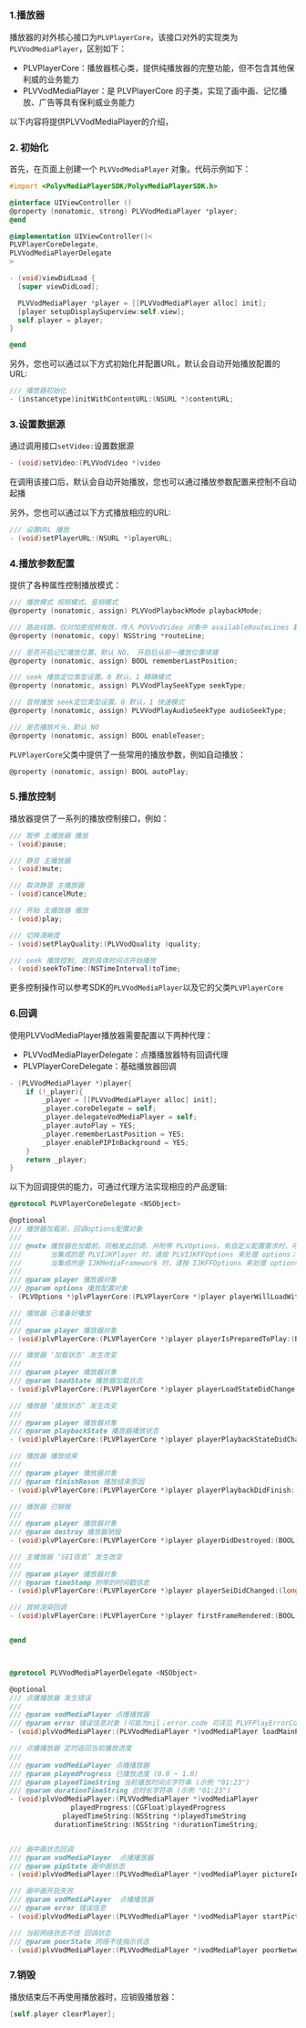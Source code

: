 ## 

### 1.播放器

播放器的对外核心接口为`PLVPlayerCore`，该接口对外的实现类为`PLVVodMediaPlayer`，区别如下：

- PLVPlayerCore：播放器核心类，提供纯播放器的完整功能，但不包含其他保利威的业务能力
- PLVVodMediaPlayer：是 PLVPlayerCore 的子类，实现了画中画、记忆播放、广告等具有保利威业务能力

以下内容将提供PLVVodMediaPlayer的介绍，

### 2. 初始化

首先，在页面上创建一个 `PLVVodMediaPlayer` 对象。代码示例如下：

```objectivec
#import <PolyvMediaPlayerSDK/PolyvMediaPlayerSDK.h>

@interface UIViewController ()
@property (nonatomic, strong) PLVVodMediaPlayer *player;
@end

@implementation UIViewController()<
PLVPlayerCoreDelegate,
PLVVodMediaPlayerDelegate
>

- (void)viewDidLoad {
  [super viewDidLoad];

  PLVVodMediaPlayer *player = [[PLVVodMediaPlayer alloc] init];
  [player setupDisplaySuperview:self.view];
  self.player = player;
}

@end
```

另外，您也可以通过以下方式初始化并配置URL，默认会自动开始播放配置的URL:

```objectivec
/// 播放器初始化
- (instancetype)initWithContentURL:(NSURL *)contentURL;
```

### 3.设置数据源

通过调用接口`setVideo:`设置数据源

```objectivec
- (void)setVideo:(PLVVodVideo *)video 
```

在调用该接口后，默认会自动开始播放，您也可以通过播放参数配置来控制不自动起播

另外，您也可以通过以下方式播放相应的URL:

```objectivec
/// 设置URL 播放
- (void)setPlayerURL:(NSURL *)playerURL;
```

### 4.播放参数配置

提供了各种属性控制播放模式：

```objectivec
/// 播放模式 视频模式、音频模式
@property (nonatomic, assign) PLVVodPlaybackMode playbackMode;

/// 路由线路，仅对加密视频有效，传入 POVVodVideo 对象中 availableRouteLines 数组的元素
@property (nonatomic, copy) NSString *routeLine;

/// 是否开启记忆播放位置，默认 NO， 开启后从前一播放位置续播
@property (nonatomic, assign) BOOL rememberLastPosition;

/// seek 播放定位类型设置。0 默认，1 精确模式
@property (nonatomic, assign) PLVVodPlaySeekType seekType;

/// 音频播放 seek定位类型设置。0 默认，1 快速模式
@property (nonatomic, assign) PLVVodPlayAudioSeekType audioSeekType;

/// 是否播放片头，默认 NO
@property (nonatomic, assign) BOOL enableTeaser;
```

`PLVPlayerCore`父类中提供了一些常用的播放参数，例如自动播放：

```objectivec
@property (nonatomic, assign) BOOL autoPlay;
```

### 5.播放控制

播放器提供了一系列的播放控制接口，例如：

```objectivec
/// 暂停 主播放器 播放
- (void)pause;

/// 静音 主播放器
- (void)mute;

/// 取消静音 主播放器
- (void)cancelMute;

/// 开始 主播放器 播放
- (void)play;

/// 切换清晰度
- (void)setPlayQuality:(PLVVodQuality )quality;

/// seek 播放控制, 跳到具体时间点开始播放
- (void)seekToTime:(NSTimeInterval)toTime;
```

更多控制操作可以参考SDK的`PLVVodMediaPlayer`以及它的父类`PLVPlayerCore`

### 6.回调

使用PLVVodMediaPlayer播放器需要配置以下两种代理：

- PLVVodMediaPlayerDelegate：点播播放器特有回调代理
- PLVPlayerCoreDelegate：基础播放器回调

```objectivec
- (PLVVodMediaPlayer *)player{
    if (!_player){
        _player = [[PLVVodMediaPlayer alloc] init];
        _player.coreDelegate = self;
        _player.delegateVodMediaPlayer = self;
        _player.autoPlay = YES;
        _player.rememberLastPosition = YES;
        _player.enablePIPInBackground = YES;
    }
    return _player;
}
```

以下为回调提供的能力，可通过代理方法实现相应的产品逻辑:

```objectivec
@protocol PLVPlayerCoreDelegate <NSObject>

@optional
/// 播放器加载前，回调options配置对象
///
/// @note 播放器在加载前，将触发此回调，并附带 PLVOptions，有自定义配置需求时，可对此对象进行参数设置。
///       当集成的是 PLVIJKPlayer 时，请按 PLVIJKFFOptions 来处理 options；
///       当集成的是 IJKMediaFramework 时，请按 IJKFFOptions 来处理 options；
///
/// @param player 播放器对象
/// @param options 播放配置对象
- (PLVOptions *)plvPlayerCore:(PLVPlayerCore *)player playerWillLoadWithOptions:(PLVOptions *)options;

/// 播放器 已准备好播放
///
/// @param player 播放器对象
- (void)plvPlayerCore:(PLVPlayerCore *)player playerIsPreparedToPlay:(BOOL)prepared;

/// 播放器 ’加载状态‘ 发生改变
///
/// @param player 播放器对象
/// @param loadState 播放器加载状态
- (void)plvPlayerCore:(PLVPlayerCore *)player playerLoadStateDidChange:(PLVPlayerLoadState)loadState;

/// 播放器 ’播放状态‘ 发生改变
///
/// @param player 播放器对象
/// @param playbackState 播放器播放状态
- (void)plvPlayerCore:(PLVPlayerCore *)player playerPlaybackStateDidChange:(PLVPlaybackState)playbackState;

/// 播放器 播放结束
///
/// @param player 播放器对象
/// @param finishReson 播放结束原因
- (void)plvPlayerCore:(PLVPlayerCore *)player playerPlaybackDidFinish:(PLVPlayerFinishReason)finishReson;

/// 播放器 已销毁
///
/// @param player 播放器对象
/// @param destroy 播放器销毁
- (void)plvPlayerCore:(PLVPlayerCore *)player playerDidDestroyed:(BOOL)destroy;

/// 主播放器 ‘SEI信息’ 发生改变
///
/// @param player 播放器对象
/// @param timeStamp 附带的时间戳信息
- (void)plvPlayerCore:(PLVPlayerCore *)player playerSeiDidChanged:(long)timeStamp;

/// 首帧渲染回调
- (void)plvPlayerCore:(PLVPlayerCore *)player firstFrameRendered:(BOOL)rendered;


@end



@protocol PLVVodMediaPlayerDelegate <NSObject>

@optional
/// 点播播放器 发生错误
///
/// @param vodMediaPlayer 点播播放器
/// @param error 错误信息对象 (可能为nil；error.code 可详见 PLVFPlayErrorCodeGenerator.h)
- (void)plvVodMediaPlayer:(PLVVodMediaPlayer *)vodMediaPlayer loadMainPlayerFailureWithError:(NSError * _Nullable)error;

/// 点播播放器 定时返回当前播放进度
///
/// @param vodMediaPlayer 点播播放器
/// @param playedProgress 已播放进度 (0.0 ~ 1.0)
/// @param playedTimeString 当前播放时间点字符串 (示例 "01:23")
/// @param durationTimeString 总时长字符串 (示例 "01:23")
- (void)plvVodMediaPlayer:(PLVVodMediaPlayer *)vodMediaPlayer
               playedProgress:(CGFloat)playedProgress
             playedTimeString:(NSString *)playedTimeString
           durationTimeString:(NSString *)durationTimeString;


/// 画中画状态回调
/// @param vodMediaPlayer  点播播放器
/// @param pipState 画中画状态
- (void)plvVodMediaPlayer:(PLVVodMediaPlayer *)vodMediaPlayer pictureInPictureChangeState:(PLVPictureInPictureState )pipState;

/// 画中画开启失败
/// @param vodMediaPlayer  点播播放器
/// @param error 错误信息
- (void)plvVodMediaPlayer:(PLVVodMediaPlayer *)vodMediaPlayer startPictureInPictureWithError:(NSError *)error;

/// 当前网络状态不佳 回调状态
/// @param poorState 网络不佳指示状态
- (void)plvVodMediaPlayer:(PLVVodMediaPlayer *)vodMediaPlayer poorNetworkState:(BOOL)poorState;
```

### 7.销毁

播放结束后不再使用播放器时，应销毁播放器：

```objectivec
[self.player clearPlayer];
```
